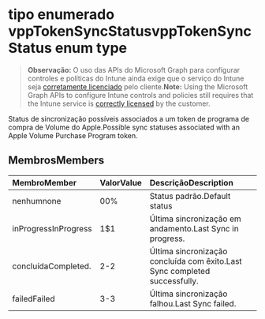 # <a name="vpptokensyncstatus-enum-type"></a><span data-ttu-id="cd16a-101">tipo enumerado vppTokenSyncStatus</span><span class="sxs-lookup"><span data-stu-id="cd16a-101">vppTokenSyncStatus enum type</span></span>

> <span data-ttu-id="cd16a-102">**Observação:** O uso das APIs do Microsoft Graph para configurar controles e políticas do Intune ainda exige que o serviço do Intune seja [corretamente licenciado](https://go.microsoft.com/fwlink/?linkid=839381) pelo cliente.</span><span class="sxs-lookup"><span data-stu-id="cd16a-102">**Note:** Using the Microsoft Graph APIs to configure Intune controls and policies still requires that the Intune service is [correctly licensed](https://go.microsoft.com/fwlink/?linkid=839381) by the customer.</span></span>

<span data-ttu-id="cd16a-103">Status de sincronização possíveis associados a um token de programa de compra de Volume do Apple.</span><span class="sxs-lookup"><span data-stu-id="cd16a-103">Possible sync statuses associated with an Apple Volume Purchase Program token.</span></span>
## <a name="members"></a><span data-ttu-id="cd16a-104">Membros</span><span class="sxs-lookup"><span data-stu-id="cd16a-104">Members</span></span>
|<span data-ttu-id="cd16a-105">Membro</span><span class="sxs-lookup"><span data-stu-id="cd16a-105">Member</span></span>|<span data-ttu-id="cd16a-106">Valor</span><span class="sxs-lookup"><span data-stu-id="cd16a-106">Value</span></span>|<span data-ttu-id="cd16a-107">Descrição</span><span class="sxs-lookup"><span data-stu-id="cd16a-107">Description</span></span>|
|:---|:---|:---|
|<span data-ttu-id="cd16a-108">nenhum</span><span class="sxs-lookup"><span data-stu-id="cd16a-108">none</span></span>|<span data-ttu-id="cd16a-109">0</span><span class="sxs-lookup"><span data-stu-id="cd16a-109">0%</span></span>|<span data-ttu-id="cd16a-110">Status padrão.</span><span class="sxs-lookup"><span data-stu-id="cd16a-110">Default status</span></span>|
|<span data-ttu-id="cd16a-111">inProgress</span><span class="sxs-lookup"><span data-stu-id="cd16a-111">InProgress</span></span>|<span data-ttu-id="cd16a-112">1</span><span class="sxs-lookup"><span data-stu-id="cd16a-112">$1</span></span>|<span data-ttu-id="cd16a-113">Última sincronização em andamento.</span><span class="sxs-lookup"><span data-stu-id="cd16a-113">Last Sync in progress.</span></span>|
|<span data-ttu-id="cd16a-114">concluída</span><span class="sxs-lookup"><span data-stu-id="cd16a-114">Completed.</span></span>|<span data-ttu-id="cd16a-115">2</span><span class="sxs-lookup"><span data-stu-id="cd16a-115">-2</span></span>|<span data-ttu-id="cd16a-116">Última sincronização concluída com êxito.</span><span class="sxs-lookup"><span data-stu-id="cd16a-116">Last Sync completed successfully.</span></span>|
|<span data-ttu-id="cd16a-117">failed</span><span class="sxs-lookup"><span data-stu-id="cd16a-117">Failed</span></span>|<span data-ttu-id="cd16a-118">3</span><span class="sxs-lookup"><span data-stu-id="cd16a-118">-3</span></span>|<span data-ttu-id="cd16a-119">Última sincronização falhou.</span><span class="sxs-lookup"><span data-stu-id="cd16a-119">Last Sync failed.</span></span>|



